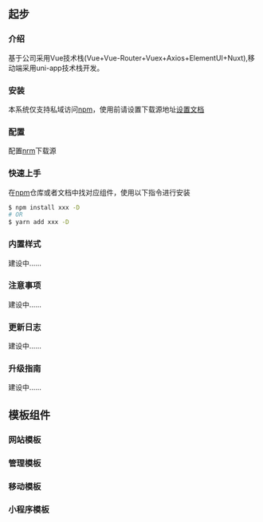 <!--
 * @Author: xunzhaotech
 * @Email: luyb@xunzhaotech.com
 * @QQ: 1525572900
 * @LastEditors: xunzhaotech
-->
## 起步

###  介绍

基于公司采用Vue技术栈(Vue+Vue-Router+Vuex+Axios+ElementUI+Nuxt),移动端采用uni-app技术栈开发。

###  安装

本系统仅支持私域访问[npm](http://192.168.2.243:4873/)，使用前请设置下载源地址[设置文档](/stack/混合APP打包.html#npm发布组件)

### 配置

配置[nrm](http://eui.ak1ak1.net/stack/混合APP打包.html#npm发布组件)下载源

### 快速上手

在[npm](http://192.168.2.243:4873/)仓库或者文档中找对应组件，使用以下指令进行安装

```bash
$ npm install xxx -D
# OR 
$ yarn add xxx -D
```



### 内置样式

建设中……

### 注意事项

建设中……

### 更新日志

建设中……

### 升级指南

建设中……
## 模板组件
### 网站模板
### 管理模板
### 移动模板
### 小程序模板



